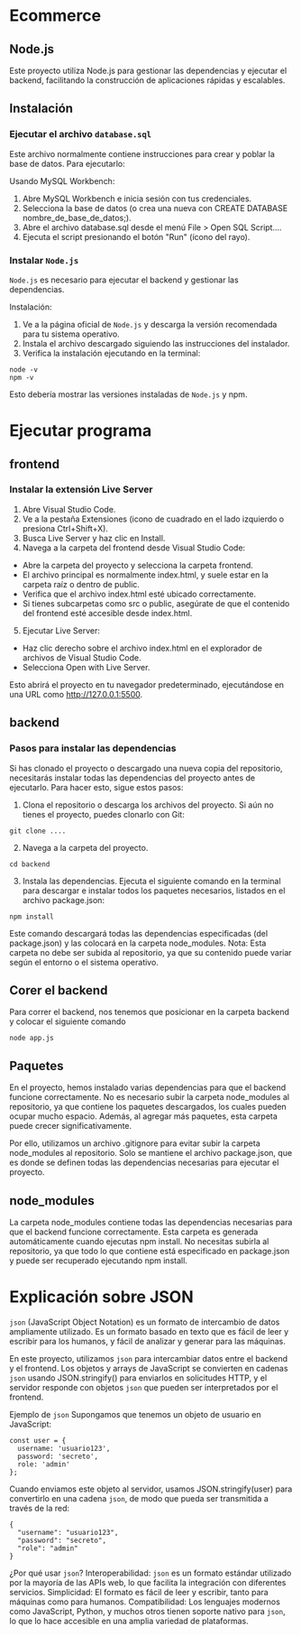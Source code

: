 # Ecommerce
## Node.js
Este proyecto utiliza Node.js para gestionar las dependencias y ejecutar el backend, facilitando la construcción de aplicaciones rápidas y escalables.

## Instalación

### Ejecutar el archivo `database.sql`
Este archivo normalmente contiene instrucciones para crear y poblar la base de datos. Para ejecutarlo:

Usando MySQL Workbench:
1. Abre MySQL Workbench e inicia sesión con tus credenciales.
2. Selecciona la base de datos (o crea una nueva con CREATE DATABASE nombre_de_base_de_datos;).
3. Abre el archivo database.sql desde el menú File > Open SQL Script....
4. Ejecuta el script presionando el botón "Run" (ícono del rayo).


### Instalar `Node.js`
`Node.js` es necesario para ejecutar el backend y gestionar las dependencias.

Instalación:
1. Ve a la página oficial de `Node.js` y descarga la versión recomendada para tu sistema operativo.
2. Instala el archivo descargado siguiendo las instrucciones del instalador.
3. Verifica la instalación ejecutando en la terminal:

```
node -v
npm -v
```

Esto debería mostrar las versiones instaladas de `Node.js` y npm.

# Ejecutar programa
## frontend
### Instalar la extensión Live Server
1. Abre Visual Studio Code.
2. Ve a la pestaña Extensiones (icono de cuadrado en el lado izquierdo o presiona Ctrl+Shift+X).
3. Busca Live Server y haz clic en Install.
4. Navega a la carpeta del frontend desde Visual Studio Code:
* Abre la carpeta del proyecto y selecciona la carpeta frontend.
* El archivo principal es normalmente index.html, y suele estar en la carpeta raíz o dentro de public.
* Verifica que el archivo index.html esté ubicado correctamente.
* Si tienes subcarpetas como src o public, asegúrate de que el contenido del frontend esté accesible desde index.html.
5. Ejecutar Live Server:
* Haz clic derecho sobre el archivo index.html en el explorador de archivos de Visual Studio Code.
* Selecciona Open with Live Server.

Esto abrirá el proyecto en tu navegador predeterminado, ejecutándose en una URL como http://127.0.0.1:5500.

## backend
### Pasos para instalar las dependencias
Si has clonado el proyecto o descargado una nueva copia del repositorio, necesitarás instalar todas las dependencias del proyecto antes de ejecutarlo. Para hacer esto, sigue estos pasos:

1. Clona el repositorio o descarga los archivos del proyecto.
Si aún no tienes el proyecto, puedes clonarlo con Git:

```
git clone ....
```
2. Navega a la carpeta del proyecto.

```
cd backend
```
3. Instala las dependencias.
Ejecuta el siguiente comando en la terminal para descargar e instalar todos los paquetes necesarios, listados en el archivo package.json:

```
npm install
```
Este comando descargará todas las dependencias especificadas (del package.json) y las colocará en la carpeta node_modules.
Nota: Esta carpeta no debe ser subida al repositorio, ya que su contenido puede variar según el entorno o el sistema operativo.

## Corer el backend

Para correr el backend, nos tenemos que posicionar en la carpeta backend y colocar el siguiente comando
```
node app.js
```

## Paquetes
En el proyecto, hemos instalado varias dependencias para que el backend funcione correctamente. No es necesario subir la carpeta node_modules al repositorio, ya que contiene los paquetes descargados, los cuales pueden ocupar mucho espacio. Además, al agregar más paquetes, esta carpeta puede crecer significativamente.

Por ello, utilizamos un archivo .gitignore para evitar subir la carpeta node_modules al repositorio. Solo se mantiene el archivo package.json, que es donde se definen todas las dependencias necesarias para ejecutar el proyecto.

## node_modules
La carpeta node_modules contiene todas las dependencias necesarias para que el backend funcione correctamente. Esta carpeta es generada automáticamente cuando ejecutas npm install. No necesitas subirla al repositorio, ya que todo lo que contiene está especificado en package.json y puede ser recuperado ejecutando npm install.

# Explicación sobre JSON
`json` (JavaScript Object Notation) es un formato de intercambio de datos ampliamente utilizado. Es un formato basado en texto que es fácil de leer y escribir para los humanos, y fácil de analizar y generar para las máquinas.

En este proyecto, utilizamos `json` para intercambiar datos entre el backend y el frontend. Los objetos y arrays de JavaScript se convierten en cadenas `json` usando JSON.stringify() para enviarlos en solicitudes HTTP, y el servidor responde con objetos `json` que pueden ser interpretados por el frontend.

Ejemplo de `json`
Supongamos que tenemos un objeto de usuario en JavaScript:

```
const user = {
  username: 'usuario123',
  password: 'secreto',
  role: 'admin'
};
```
Cuando enviamos este objeto al servidor, usamos JSON.stringify(user) para convertirlo en una cadena `json`, de modo que pueda ser transmitida a través de la red:

```
{
  "username": "usuario123",
  "password": "secreto",
  "role": "admin"
}
```

¿Por qué usar `json`?
Interoperabilidad: `json` es un formato estándar utilizado por la mayoría de las APIs web, lo que facilita la integración con diferentes servicios.
Simplicidad: El formato es fácil de leer y escribir, tanto para máquinas como para humanos.
Compatibilidad: Los lenguajes modernos como JavaScript, Python, y muchos otros tienen soporte nativo para `json`, lo que lo hace accesible en una amplia variedad de plataformas.